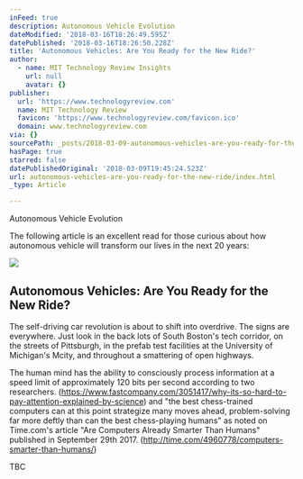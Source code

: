 ```yaml
---
inFeed: true
description: Autonomous Vehicle Evolution
dateModified: '2018-03-16T18:26:49.595Z'
datePublished: '2018-03-16T18:26:50.228Z'
title: 'Autonomous Vehicles: Are You Ready for the New Ride?'
author:
  - name: MIT Technology Review Insights
    url: null
    avatar: {}
publisher:
  url: 'https://www.technologyreview.com'
  name: MIT Technology Review
  favicon: 'https://www.technologyreview.com/favicon.ico'
  domain: www.technologyreview.com
via: {}
sourcePath: _posts/2018-03-09-autonomous-vehicles-are-you-ready-for-the-new-ride.md
hasPage: true
starred: false
datePublishedOriginal: '2018-03-09T19:45:24.523Z'
url: autonomous-vehicles-are-you-ready-for-the-new-ride/index.html
_type: Article

---
```

Autonomous Vehicle Evolution

The following article is an excellent read for those curious about how autonomous vehicle will transform our lives in the next 20 years:

<article style=""><img src="https://s3-us-west-2.amazonaws.com/the-grid-img/p/dd26ea7b81c2ab7e263ce63ad27a34934bd83c06.jpg" /><h1>Autonomous Vehicles: Are You Ready for the New Ride?</h1><p>The self-driving car revolution is about to shift into overdrive. The signs are everywhere. Just look in the back lots of South Boston's tech corridor, on the streets of Pittsburgh, in the prefab test facilities at the University of Michigan's Mcity, and throughout a smattering of open highways.</p></article>

The human mind has the ability to consciously process information at a speed limit of approximately 120 bits per second according to two researchers. (https://www.fastcompany.com/3051417/why-its-so-hard-to-pay-attention-explained-by-science) and "the best chess-trained computers can at this point strategize many moves ahead, problem-solving far more deftly than can the best chess-playing humans" as noted on Time.com's article "Are Computers Already Smarter Than Humans" published in September 29th 2017\. (http://time.com/4960778/computers-smarter-than-humans/)

TBC